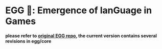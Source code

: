 # EGG 🐣: Emergence of lanGuage in Games
#### please refer to [original EGG repo](https://github.com/facebookresearch/EGG), the current version contains several revisions in egg/core
